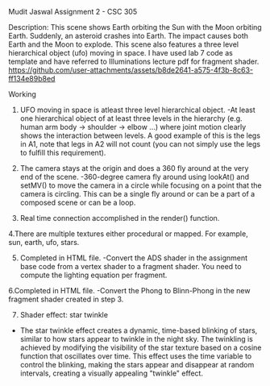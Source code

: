 Mudit Jaswal
Assignment 2 - CSC 305	


Description:
This scene shows Earth orbiting the Sun with the Moon orbiting Earth. Suddenly, an asteroid crashes into Earth. The impact causes both Earth and the Moon to explode. This scene also features a three level hierarchical object (ufo) moving in space. I have used lab 7 code as template and have referred to Illuminations lecture pdf for fragment shader.
https://github.com/user-attachments/assets/b8de2641-a575-4f3b-8c63-ff134e89b8ed

Working
1. UFO moving in space is atleast three level hierarchical object. 
-At least one hierarchical object of at least three levels in the hierarchy  (e.g. human arm body -> shoulder -> elbow ...) where joint motion clearly shows the interaction between levels. A good example of this is the legs in A1, note that legs in A2 will not count (you can not simply use the legs to fulfill this requirement).

2. The camera stays at the origin and does a 360 fly around at the very end of the scene.
-360-degree camera fly around using lookAt() and setMV() to move the camera in a circle while focusing on a point that the camera is circling. This can be a single fly around or can be a part of a composed scene or can be a loop.

3. Real time connection accomplished in the render() function.

4.There are multiple textures either procedural or mapped. For example, sun, earth, ufo, stars.

5. Completed in HTML file. 
-Convert the ADS shader in the assignment base code from a vertex shader to a fragment shader. You need to compute the lighting equation per fragment.

6.Completed in HTML file.
-Convert the Phong to Blinn-Phong in the new fragment shader created in step 3.

7. Shader effect: star twinkle
- The star twinkle effect creates a dynamic, time-based blinking of stars, similar to how stars appear to twinkle in the night sky. The twinkling is achieved by modifying the visibility of the star texture based on a cosine function that oscillates over time. This effect uses the time variable to control the blinking, making the stars appear and disappear at random intervals, creating a visually appealing "twinkle" effect.
